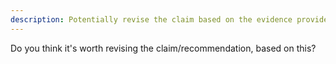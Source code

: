 ```yaml
---
description: Potentially revise the claim based on the evidence provided
---
```


Do you think it's worth revising the claim/recommendation, based on this?
